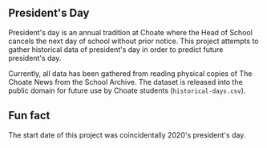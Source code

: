 ## President's Day

President's day is an annual tradition at Choate where the Head of School cancels the next day of school without prior notice. This project attempts to gather historical data of president's day in order to predict future president's day. 

Currently, all data has been gathered from reading physical copies of The Choate News from the School Archive. The dataset is released into the public domain for future use by Choate students (`historical-days.csv`).

## Fun fact
The start date of this project was coincidentally 2020's president's day.

